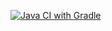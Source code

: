 [![Java CI with Gradle](https://github.com/0ldBread/auto5_1/actions/workflows/gradle.yml/badge.svg)](https://github.com/0ldBread/auto5_1/actions/workflows/gradle.yml)

